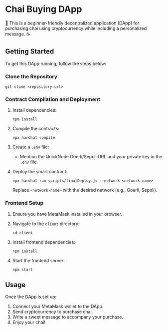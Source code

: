 # Chai Buying DApp

🍵 This is a beginner-friendly decentralized application (DApp) for purchasing chai using cryptocurrency while including a personalized message. ☕️

## Getting Started

To get this DApp running, follow the steps below:

### Clone the Repository

```
git clone <repository-url>
```

### Contract Compilation and Deployment

1. Install dependencies:
   ```
   npm install
   ```

2. Compile the contracts:
   ```
   npx hardhat compile
   ```

3. Create a `.env` file:
   - Mention the QuickNode Goerli/Sepoli URL and your private key in the `.env` file.

4. Deploy the smart contract:
   ```
   npx hardhat run scripts/finalDeploy.js --network <network-name>
   ```
   Replace `<network-name>` with the desired network (e.g., Goerli, Sepoli).

### Frontend Setup

1. Ensure you have MetaMask installed in your browser.

2. Navigate to the `client` directory:
   ```
   cd client
   ```

3. Install frontend dependencies:
   ```
   npm install
   ```

4. Start the frontend server:
   ```
   npm start
   ```

## Usage

Once the DApp is set up:

1. Connect your MetaMask wallet to the DApp.
2. Send cryptocurrency to purchase chai.
3. Write a sweet message to accompany your purchase.
4. Enjoy your chai!
